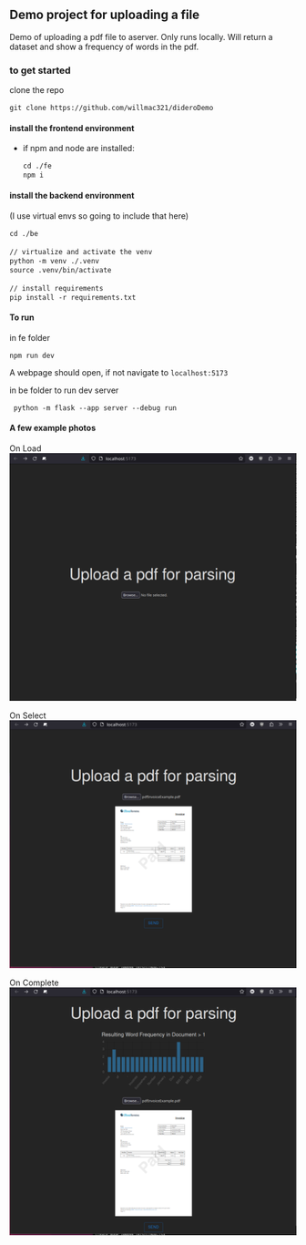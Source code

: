 ## Demo project for uploading a file

Demo of uploading a pdf file to aserver. Only runs locally.  Will return a dataset and show a frequency of words in the pdf.

### to get started


clone the repo
```
git clone https://github.com/willmac321/dideroDemo
```

#### install the frontend environment
- if npm and node are installed:
    ```
    cd ./fe
    npm i
    ```

#### install the backend environment
(I use virtual envs so going to include that here)
```
cd ./be

// virtualize and activate the venv
python -m venv ./.venv
source .venv/bin/activate

// install requirements
pip install -r requirements.txt
```

#### To run
in fe folder 
```
npm run dev
```

A webpage should open, if not navigate to `localhost:5173`

in be folder to run dev server
```
 python -m flask --app server --debug run
```


#### A few example photos
On Load
![landing image](landing.png)

On Select
![select image](select.png)

On Complete
![complete image](complete.png)
